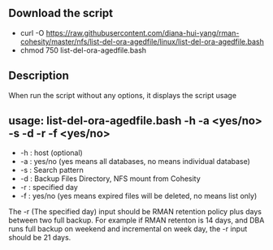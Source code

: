 ## Download the script
- curl -O https://raw.githubusercontent.com/diana-hui-yang/rman-cohesity/master/nfs/list-del-ora-agedfile/linux/list-del-ora-agedfile.bash
- chmod 750 list-del-ora-agedfile.bash

## Description
When run the script without any options, it displays the script usage

## usage: list-del-ora-agedfile.bash -h <host> -a <yes/no> -s <matching pattern> -d <Backup Files Directory> -r <specified day> -f <yes/no>
- -h : host (optional)
- -a : yes/no (yes means all databases, no means individual database)
- -s : Search pattern
- -d : Backup Files Directory, NFS mount from Cohesity
- -r : specified day
- -f : yes/no (yes means expired files will be deleted, no means list only)

The -r (The specified day) input should be RMAN retention policy plus days between two full backup. For example if RMAN retenton is 14 days, and DBA runs full
backup on weekend and incremental on week day, the -r input should be 21 days. 
